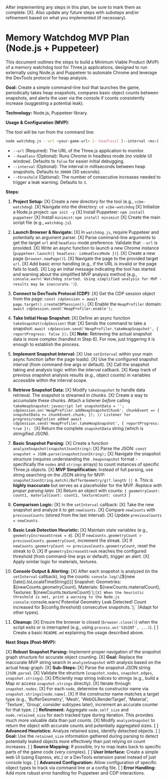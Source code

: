 After implementing any steps in this plan, be sure to mark them as complete: [X].
Also update any future steps with substeps and/or refinement based on what you implemented (if necessary). 

# Memory Watchdog MVP Plan (Node.js + Puppeteer)

This document outlines the steps to build a Minimum Viable Product (MVP) of a memory watchdog tool for Three.js applications, designed to run externally using Node.js and Puppeteer to automate Chrome and leverage the DevTools protocol for heap analysis.

**Goal:** Create a simple command-line tool that launches the game, periodically takes heap snapshots, compares basic object counts between snapshots, and alerts the user via the console if counts consistently increase (suggesting a potential leak).

**Technology:** Node.js, Puppeteer library.

**Usage & Configuration (MVP):**

The tool will be run from the command line:

```bash
node watchdog.js --url <your-game-url> [--headless] [--interval <ms>] [--threshold <count>]
```

*   `--url` (Required): The URL of the Three.js application to monitor.
*   `--headless` (Optional): Runs Chrome in headless mode (no visible UI window). Defaults to `false` for easier initial debugging.
*   `--interval` (Optional): The interval in milliseconds between heap snapshots. Defaults to `30000` (30 seconds).
*   `--threshold` (Optional): The number of consecutive increases needed to trigger a leak warning. Defaults to `3`.

**Steps:**

1.  **Project Setup:**
    [X] Create a new directory for the tool (e.g., `vibe-watchdog`).
    [X] Navigate into the directory: `cd vibe-watchdog`
    [X] Initialize a Node.js project: `npm init -y`
    [X] Install Puppeteer: `npm install puppeteer`
    [X] Install `minimist`: `npm install minimist`
    [X] Create the main script file (e.g., `watchdog.js`).

2.  **Launch Browser & Navigate:**
    [X] In `watchdog.js`, require Puppeteer and potentially an argument parser.
    [X] Parse command-line arguments to get the target `url` and `headless` mode preference. Validate that `--url` is provided.
    [X] Write an async function to launch a new Chrome instance (`puppeteer.launch({ headless: isHeadlessMode })`).
    [X] Create a new page (`browser.newPage()`).
    [X] Navigate the page to the provided target `url`.
    [X] Add basic error handling (e.g., if the URL is invalid or the page fails to load).
    [X] Log an initial message indicating the tool has started and warning about the simplified MVP analysis method (e.g., `console.warn('Watchdog started. Using simplified analysis for MVP - results may be inaccurate.')`).

3.  **Connect to DevTools Protocol (CDP):**
    [X] Get the CDP session object from the page: `const cdpSession = await page.target().createCDPSession();`
    [X] Enable the `HeapProfiler` domain: `await cdpSession.send('HeapProfiler.enable');`

4.  **Take Initial Heap Snapshot:**
    [X] Define an async function `takeSnapshot(cdpSession)` that:
        [X] Sends the command to take a snapshot: `await cdpSession.send('HeapProfiler.takeHeapSnapshot', { reportProgress: false });`
        [X] **Note:** Retrieving the actual snapshot data is more complex (handled in Step 6). For now, just triggering it is enough to establish the process.

5.  **Implement Snapshot Interval:**
    [X] Use `setInterval` within your main async function (after the page loads).
    [X] Use the configured snapshot interval (from command-line args or default).
    [X] Call the snapshot taking and analysis logic within the interval callback.
    [X] Keep track of previous snapshot analysis results (e.g., object counts) in variables accessible within the interval scope.

6.  **Retrieve Snapshot Data:**
    [X] Modify `takeSnapshot` to handle data retrieval. The snapshot is streamed in chunks.
    [X] Create a way to accumulate these chunks. Attach a listener *before* calling `takeHeapSnapshot`:
        ```javascript
        let snapshotData = '';
        cdpSession.on('HeapProfiler.addHeapSnapshotChunk', chunkEvent => {
            snapshotData += chunkEvent.chunk;
        });
        // Listener for progress/completion added
        await cdpSession.send('HeapProfiler.takeHeapSnapshot', { reportProgress: true });
        ```
    [X] Return the complete `snapshotData` string (which is stringified JSON).

7.  **Basic Snapshot Parsing:**
    [X] Create a function `analyzeSnapshot(snapshotJsonString)`:
        [X] Parse the JSON: `const snapshot = JSON.parse(snapshotJsonString);`
        [X] Navigate the snapshot structure (requires understanding the `.heapsnapshot` format - specifically the `nodes` and `strings` arrays) to count instances of specific Three.js objects.
        [X] **MVP Simplification:** Instead of full parsing, use string searching on the JSON string for MVP: `snapshotJsonString.match(/BufferGeometry/g)?.length || 0`. This is **highly inaccurate** but serves as a placeholder for the MVP. *Replace with proper parsing later.*
        [X] Return an object with counts: `{ geometryCount: count1, materialCount: count2, textureCount: count3 }`

8.  **Comparison Logic:**
    [X] In the `setInterval` callback:
        [X] Take the new snapshot and analyze it to get `newCounts`.
        [X] Compare `newCounts` with `previousCounts` (stored from the last interval).
        [X] Update `previousCounts = newCounts`.

9.  **Basic Leak Detection Heuristic:**
    [X] Maintain state variables (e.g., `geometryIncreaseStreak = 0`).
    [X] If `newCounts.geometryCount > previousCounts.geometryCount`, increment the streak.
    [X] If `newCounts.geometryCount <= previousCounts.geometryCount`, reset the streak to 0.
    [X] If `geometryIncreaseStreak` reaches the configured threshold (from command-line args or default), trigger an alert.
    [X] Apply similar logic for materials, textures.

10. **Console Output & Alerting:**
    [X] After each snapshot is analyzed (in the `setInterval` callback), log the counts: `console.log(\`[${new Date().toLocaleTimeString()}] Snapshot: Geometries: ${newCounts.geometryCount}, Materials: ${newCounts.materialCount}, Textures: ${newCounts.textureCount}\`);`
    [X] When the heuristic threshold is met, print a warning to the Node.js console: `console.warn(\`Potential Geometry Leak Detected! Count increased for ${config.threshold} consecutive snapshots.\`);` (Adapt for other types).

11. **Cleanup:**
    [X] Ensure the browser is closed (`browser.close()`) when the script exits or is interrupted (e.g., using `process.on('SIGINT', ...)`).
    [ ] Create a basic `README.md` explaining the usage described above.

**Next Steps (Post-MVP):**

[X] **Robust Snapshot Parsing:** Implement proper navigation of the snapshot graph structure for accurate object counting.
    [X] **Goal:** Replace the inaccurate MVP string search in `analyzeSnapshot` with analysis based on the actual heap graph.
    [X] **Sub-Steps:**
        [X] Parse the snapshot JSON string (`JSON.parse`).
        [X] Validate the structure (`snapshot.nodes`, `snapshot.edges`, `snapshot.strings`).
        [X] Efficiently map string indices to strings (e.g., build a Map or access `snapshot.strings` directly).
        [X] Iterate through `snapshot.nodes`.
        [X] For each `node`, determine its constructor name via `snapshot.strings[node.name]`.
        [X] If the constructor name matches a target type (e.g., 'BufferGeometry', 'Mesh', 'WebGLRenderTarget', 'Material', 'Texture', 'Group', consider subtypes later), increment an accurate counter for that type.
        [ ] **Refinement:** Aggregate `node.self_size` and `node.retained_size` for each tracked type during iteration. This provides much more valuable data than just counts.
        [X] Modify `analyzeSnapshot` to return the object with accurate counts and potentially aggregated sizes.
[ ] **Advanced Heuristics:** Analyze retained sizes, identify detached objects.
    [ ] **Goal:** Use the `retained_size` information gathered during parsing to detect potentially leaked objects more effectively than just relying on count increases.
[ ] **Source Mapping:** If possible, try to map leaks back to specific parts of the game code (very complex).
[ ] **User Interface:** Create a simple web UI (using Express, etc.) or a DevTools extension panel instead of just console logs.
[ ] **Advanced Configuration:** Allow configuration of specific object types to track via command line or a config file.
[ ] **Error Handling:** Add more robust error handling for Puppeteer and CDP interactions.
